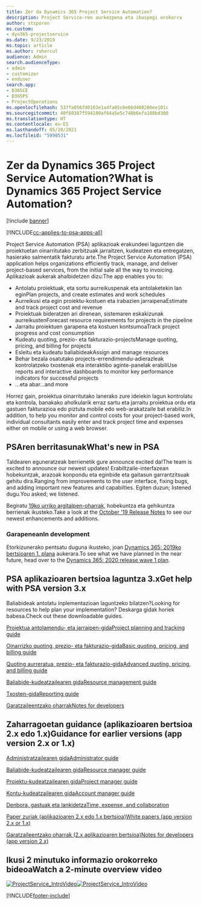```yaml
---
title: Zer da Dynamics 365 Project Service Automation?
description: Project Service-ren aurkezpena eta ikuspegi orokorra
author: stsporen
ms.custom:
- dyn365-projectservice
ms.date: 9/23/2019
ms.topic: article
ms.author: ruhercul
audience: Admin
search.audienceType:
- admin
- customizer
- enduser
search.app:
- D365CE
- D365PS
- ProjectOperations
ms.openlocfilehash: 537fa056fd0103e1a4fa05c8e66d408286ee101c
ms.sourcegitcommit: 40f68387f594180af64a5e5c748b6efa188bd300
ms.translationtype: HT
ms.contentlocale: eu-ES
ms.lasthandoff: 05/10/2021
ms.locfileid: "5998531"
---
```

# <a name="what-is-dynamics-365-project-service-automation"></a><span data-ttu-id="f522e-103">Zer da Dynamics 365 Project Service Automation?</span><span class="sxs-lookup"><span data-stu-id="f522e-103">What is Dynamics 365 Project Service Automation?</span></span>

[!include [banner](../includes/psa-now-project-operations.md)]

[!INCLUDE[cc-applies-to-psa-apps-all](../includes/cc-applies-to-psa-apps-all.md)]

<span data-ttu-id="f522e-104">Project Service Automation (PSA) aplikazioak erakundeei laguntzen die proiektuetan oinarritutako zerbitzuak jarraitzen, kudeatzen eta entregatzen, hasierako salmentatik fakturatu arte.</span><span class="sxs-lookup"><span data-stu-id="f522e-104">The Project Service Automation (PSA) application helps organizations efficiently track, manage, and deliver project-based services, from the initial sale all the way to invoicing.</span></span> <span data-ttu-id="f522e-105">Aplikazioak aukerak ahalbidetzen dizu:</span><span class="sxs-lookup"><span data-stu-id="f522e-105">The app enables you to:</span></span>

- <span data-ttu-id="f522e-106">Antolatu proiektuak, eta sortu aurreikuspenak eta antolaketekin lan egin</span><span class="sxs-lookup"><span data-stu-id="f522e-106">Plan projects, and create estimates and work schedules</span></span>
- <span data-ttu-id="f522e-107">Aurreikusi eta egin proiektu-kostuen eta irabazien jarraipena</span><span class="sxs-lookup"><span data-stu-id="f522e-107">Estimate and track project cost and revenue</span></span>
- <span data-ttu-id="f522e-108">Proiektuak bideratzen ari direnean, sistemaren eskakizunak aurreikusten</span><span class="sxs-lookup"><span data-stu-id="f522e-108">Forecast resource requirements for projects in the pipeline</span></span>
- <span data-ttu-id="f522e-109">Jarraitu proiektuen garapena eta kostuen kontsumoa</span><span class="sxs-lookup"><span data-stu-id="f522e-109">Track project progress and cost consumption</span></span>
- <span data-ttu-id="f522e-110">Kudeatu quoting, prezio- eta fakturazio-projects</span><span class="sxs-lookup"><span data-stu-id="f522e-110">Manage quoting, pricing, and billing for projects</span></span>
- <span data-ttu-id="f522e-111">Esleitu eta kudeatu baliabideak</span><span class="sxs-lookup"><span data-stu-id="f522e-111">Assign and manage resources</span></span>
- <span data-ttu-id="f522e-112">Behar bezala osatutako projects-errendimendu-adierazleak kontrolatzeko txostenak eta interaktibo aginte-panelak erabili</span><span class="sxs-lookup"><span data-stu-id="f522e-112">Use reports and interactive dashboards to monitor key performance indicators for successful projects</span></span>
- <span data-ttu-id="f522e-113">…eta abar</span><span class="sxs-lookup"><span data-stu-id="f522e-113">...and more</span></span>

<span data-ttu-id="f522e-114">Horrez gain, proiektua oinarritutako lanerako zure ideiekin lagun kontrolatu eta kontrola, banakako aholkularik erraz sartu eta jarraitu proiektua ordu eta gastuen fakturazioa edo piztuta mobile edo web-arakatzaile bat erabiliz.</span><span class="sxs-lookup"><span data-stu-id="f522e-114">In addition, to help you monitor and control costs for your project-based work, individual consultants easily enter and track project time and expenses either on mobile or using a web browser.</span></span>

## <a name="whats-new-in-psa"></a><span data-ttu-id="f522e-115">PSAren berritasunak</span><span class="sxs-lookup"><span data-stu-id="f522e-115">What's new in PSA</span></span>
<span data-ttu-id="f522e-116">Taldearen eguneratzeak berrienetik gure announce excited da!</span><span class="sxs-lookup"><span data-stu-id="f522e-116">The team is excited to announce our newest updates!</span></span> <span data-ttu-id="f522e-117">Erabiltzaile-interfazean hobekuntzak, arazoak konpondu eta eginbide eta gaitasun garrantzitsuak gehitu dira.</span><span class="sxs-lookup"><span data-stu-id="f522e-117">Ranging from improvements to the user interface, fixing bugs, and adding important new features and capabilties.</span></span> <span data-ttu-id="f522e-118">Egiten duzun; listened dugu.</span><span class="sxs-lookup"><span data-stu-id="f522e-118">You asked; we listened.</span></span>

<span data-ttu-id="f522e-119">Begiratu [19ko urriko argitalpen-oharrak](/dynamics365-release-plan/2019wave2/index), hobekuntza eta gehikuntza berrienak ikusteko.</span><span class="sxs-lookup"><span data-stu-id="f522e-119">Take a look at the [October '19 Release Notes](/dynamics365-release-plan/2019wave2/index) to see our newest enhancements and additions.</span></span>

### <a name="in-development"></a><span data-ttu-id="f522e-120">Garapenean</span><span class="sxs-lookup"><span data-stu-id="f522e-120">In development</span></span>
<span data-ttu-id="f522e-121">Etorkizunerako pentsatu duguna ikusteko, joan [Dynamics 365: 2019ko bertsioaren 1. plana](/dynamics365-release-plan/2020wave1/index) aukerara.</span><span class="sxs-lookup"><span data-stu-id="f522e-121">To see what we have planned in the near future, head over to the [Dynamics 365: 2020 release wave 1 plan](/dynamics365-release-plan/2020wave1/index).</span></span>

## <a name="get-help-with-psa-version-3x"></a><span data-ttu-id="f522e-122">PSA aplikazioaren bertsioa laguntza 3.x</span><span class="sxs-lookup"><span data-stu-id="f522e-122">Get help with PSA version 3.x</span></span>
<span data-ttu-id="f522e-123">Baliabideak antolatu inplementazioan laguntzeko bilatzen?</span><span class="sxs-lookup"><span data-stu-id="f522e-123">Looking for resources to help plan your implementation?</span></span> <span data-ttu-id="f522e-124">Deskarga gidak horiek babesa.</span><span class="sxs-lookup"><span data-stu-id="f522e-124">Check out these downloadable guides.</span></span>

 [<span data-ttu-id="f522e-125">Proiektua antolamendu- eta jarraipen-gida</span><span class="sxs-lookup"><span data-stu-id="f522e-125">Project planning and tracking guide</span></span>](../psa/implementation-guides/project-planning-tracking.md)

 [<span data-ttu-id="f522e-126">Oinarrizko quoting, prezio- eta fakturazio-gida</span><span class="sxs-lookup"><span data-stu-id="f522e-126">Basic quoting, pricing, and billing guide</span></span>](../psa/implementation-guides/begin-quoting-pricing-billing.md)

 [<span data-ttu-id="f522e-127">Quoting aurreratua, prezio- eta fakturazio-gida</span><span class="sxs-lookup"><span data-stu-id="f522e-127">Advanced quoting, pricing, and billing guide</span></span>](../psa/implementation-guides/adv-quoting-pricing-billing.md)

 [<span data-ttu-id="f522e-128">Baliabide-kudeatzailearen gida</span><span class="sxs-lookup"><span data-stu-id="f522e-128">Resource management guide</span></span>](../psa/implementation-guides/resource-management-guide.md)

 [<span data-ttu-id="f522e-129">Txosten-gida</span><span class="sxs-lookup"><span data-stu-id="f522e-129">Reporting guide</span></span>](../psa/implementation-guides/reporting-guide.md)

 [<span data-ttu-id="f522e-130">Garatzaileentzako oharrak</span><span class="sxs-lookup"><span data-stu-id="f522e-130">Notes for developers</span></span>](../psa/developer-guides/overview-dev-notes-v3.x.md)

## <a name="guidance-for-earlier-versions-app-version-2x-or-1x"></a><span data-ttu-id="f522e-131">Zaharragoetan guidance (aplikazioaren bertsioa 2.x edo 1.x)</span><span class="sxs-lookup"><span data-stu-id="f522e-131">Guidance for earlier versions (app version 2.x or 1.x)</span></span>
 [<span data-ttu-id="f522e-132">Administratzailearen gida</span><span class="sxs-lookup"><span data-stu-id="f522e-132">Administrator guide</span></span>](../psa/admin-guide.md)

 [<span data-ttu-id="f522e-133">Baliabide-kudeatzailearen gida</span><span class="sxs-lookup"><span data-stu-id="f522e-133">Resource manager guide</span></span>](../psa/resource-manager-guide.md)

 [<span data-ttu-id="f522e-134">Proiektu-kudeatzailearen gida</span><span class="sxs-lookup"><span data-stu-id="f522e-134">Project manager guide</span></span>](../psa/project-manager-guide.md)

 [<span data-ttu-id="f522e-135">Kontu-kudeatzailearen gida</span><span class="sxs-lookup"><span data-stu-id="f522e-135">Account manager guide</span></span>](../psa/account-manager-guide.md)

 [<span data-ttu-id="f522e-136">Denbora, gastuak eta lankidetza</span><span class="sxs-lookup"><span data-stu-id="f522e-136">Time, expense, and collaboration</span></span>](../psa/time-expense-collaboration-guide.md)

 [<span data-ttu-id="f522e-137">Paper zuriak (aplikazioaren 2.x edo 1.x bertsioa)</span><span class="sxs-lookup"><span data-stu-id="f522e-137">White papers (app version 2.x or 1.x)</span></span>](../psa/white-papers.md)

 [<span data-ttu-id="f522e-138">Garatzaileentzako oharrak (2.x aplikazioaren bertsioa)</span><span class="sxs-lookup"><span data-stu-id="f522e-138">Notes for developers (app version 2.x)</span></span>](../psa/developer-guides/add-custom-qoi-forms-v2.x.md)

 ## <a name="watch-a-2-minute-overview-video"></a><span data-ttu-id="f522e-139">Ikusi 2 minutuko informazio orokorreko bideoa</span><span class="sxs-lookup"><span data-stu-id="f522e-139">Watch a 2-minute overview video</span></span>
 <a name="heroArea"></a> <span data-ttu-id="f522e-140">[![ProjectService_IntroVideo](../psa/media/project-service-intro-video.png "ProjectService_IntroVideo")](https://go.microsoft.com/fwlink/p/?LinkId=799457)</span><span class="sxs-lookup"><span data-stu-id="f522e-140">[![ProjectService_IntroVideo](../psa/media/project-service-intro-video.png "ProjectService_IntroVideo")](https://go.microsoft.com/fwlink/p/?LinkId=799457)</span></span>




[!INCLUDE[footer-include](../includes/footer-banner.md)]